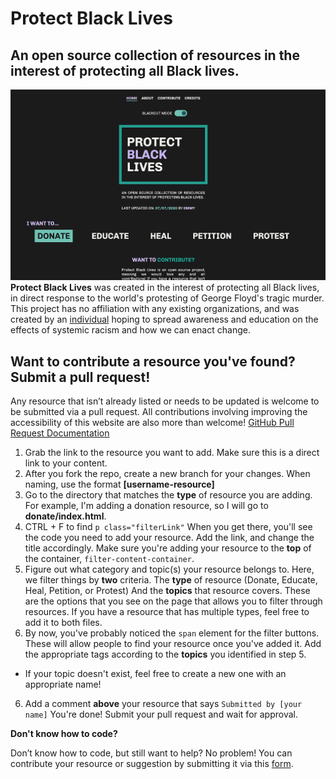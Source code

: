 # Protect Black Lives
## An open source collection of resources in the interest of protecting all Black lives.
![A preview of the site](img/doc-preview.png)
**Protect Black Lives** was created in the interest of protecting all Black lives, in direct response to the world's
protesting of George Floyd's tragic murder. This project has no affiliation with any existing organizations, and was created by an [individual](https://github.com/emmy-html) hoping to spread awareness and education on the effects of systemic racism and how we can enact change.

## Want to contribute a resource you've found? Submit a pull request!

Any resource that isn’t already listed or needs to be updated is welcome to be submitted via a pull request. All contributions involving improving the accessibility of this website are also more than welcome!
[GitHub Pull Request Documentation](https://docs.github.com/en/github/collaborating-with-issues-and-pull-requests/creating-a-pull-request)
1. Grab the link to the resource you want to add. Make sure this is a direct link to your content.
2. After you fork the repo, create a new branch for your changes. When naming, use the format **[username-resource]**
3. Go to the directory that matches the **type** of resource you are adding. For example, I'm adding a donation resource, so I will go to **donate/index.html**.
4. CTRL + F to find `p class="filterLink"`
When you get there, you'll see the code you need to add your resource. Add the link, and change the title accordingly.
Make sure you're adding your resource to the **top** of the container, `filter-content-container`.
5. Figure out what category and topic(s) your resource belongs to. Here, we filter things by **two** criteria.
The **type** of resource (Donate, Educate, Heal, Petition, or Protest)
And the **topics** that resource covers. These are the options that you see on the page that allows you to filter through resources.
If you have a resource that has multiple types, feel free to add it to both files.
6. By now, you've probably noticed the `span` element for the filter buttons. These will allow people to find your resource once you've added it. Add the appropriate tags according to the **topics** you identified in step 5.
* If your topic doesn't exist, feel free to create a new one with an appropriate name!
6. Add a comment **above** your resource that says `Submitted by [your name]`
You're done! Submit your pull request and wait for approval.

**Don't know how to code?** 

Don’t know how to code, but still want to help? No problem! You can contribute your resource or suggestion by submitting it via this [form](https://forms.gle/sMTRUnXhTj4hdm127).